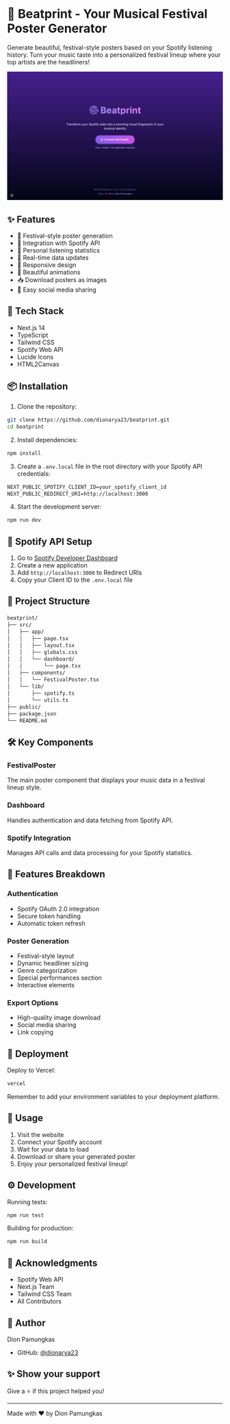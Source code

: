 # 🎵 Beatprint - Your Musical Festival Poster Generator

Generate beautiful, festival-style posters based on your Spotify listening history. Turn your music taste into a personalized festival lineup where your top artists are the headliners!

![Beatprint Preview](public/preview.png)

## ✨ Features

- 🎨 Festival-style poster generation
- 🎵 Integration with Spotify API
- 👤 Personal listening statistics
- 🔄 Real-time data updates
- 📱 Responsive design
- 💫 Beautiful animations
- 📥 Download posters as images
- 📲 Easy social media sharing

## 🚀 Tech Stack

- Next.js 14
- TypeScript
- Tailwind CSS
- Spotify Web API
- Lucide Icons
- HTML2Canvas

## 📦 Installation

1. Clone the repository:
```bash
git clone https://github.com/dionarya23/beatprint.git
cd beatprint
```

2. Install dependencies:
```bash
npm install
```

3. Create a `.env.local` file in the root directory with your Spotify API credentials:
```env
NEXT_PUBLIC_SPOTIFY_CLIENT_ID=your_spotify_client_id
NEXT_PUBLIC_REDIRECT_URI=http://localhost:3000
```

4. Start the development server:
```bash
npm run dev
```

## 🔑 Spotify API Setup

1. Go to [Spotify Developer Dashboard](https://developer.spotify.com/dashboard)
2. Create a new application
3. Add `http://localhost:3000` to Redirect URIs
4. Copy your Client ID to the `.env.local` file

## 📁 Project Structure

```
beatprint/
├── src/
│   ├── app/
│   │   ├── page.tsx
│   │   ├── layout.tsx
│   │   ├── globals.css
│   │   └── dashboard/
│   │       └── page.tsx
│   ├── components/
│   │   └── FestivalPoster.tsx
│   └── lib/
│       ├── spotify.ts
│       └── utils.ts
├── public/
├── package.json
└── README.md
```

## 🛠️ Key Components

### FestivalPoster
The main poster component that displays your music data in a festival lineup style.

### Dashboard
Handles authentication and data fetching from Spotify API.

### Spotify Integration
Manages API calls and data processing for your Spotify statistics.

## 📱 Features Breakdown

### Authentication
- Spotify OAuth 2.0 integration
- Secure token handling
- Automatic token refresh

### Poster Generation
- Festival-style layout
- Dynamic headliner sizing
- Genre categorization
- Special performances section
- Interactive elements

### Export Options
- High-quality image download
- Social media sharing
- Link copying

## 🚀 Deployment

Deploy to Vercel:

```bash
vercel
```

Remember to add your environment variables to your deployment platform.

## 📝 Usage

1. Visit the website
2. Connect your Spotify account
3. Wait for your data to load
4. Download or share your generated poster
5. Enjoy your personalized festival lineup!

## ⚙️ Development

Running tests:
```bash
npm run test
```

Building for production:
```bash
npm run build
```

## 🙏 Acknowledgments

- Spotify Web API
- Next.js Team
- Tailwind CSS Team
- All Contributors

## 👤 Author

Dion Pamungkas
- GitHub: [@dionarya23](https://github.com/dionarya23)

## ✨ Show your support

Give a ⭐️ if this project helped you!

---

Made with ❤️ by Dion Pamungkas